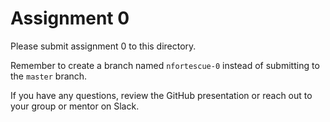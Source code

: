 # Assignment 0

Please submit assignment 0 to this directory.

Remember to create a branch named `nfortescue-0` 
instead of submitting to the `master` branch.

If you have any questions, review the GitHub presentation or reach
out to your group or mentor on Slack.
